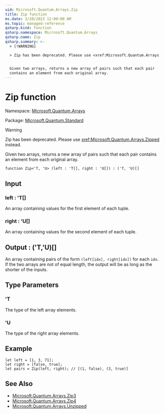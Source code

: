```yaml
---
uid: Microsoft.Quantum.Arrays.Zip
title: Zip function
ms.date: 3/20/2023 12:00:00 AM
ms.topic: managed-reference
qsharp.kind: function
qsharp.namespace: Microsoft.Quantum.Arrays
qsharp.name: Zip
qsharp.summary: >-
  > [!WARNING]

  > Zip has been deprecated. Please use <xref:Microsoft.Quantum.Arrays.Zipped> instead.


  Given two arrays, returns a new array of pairs such that each pair
  contains an element from each original array.
---
```


# Zip function

Namespace: [Microsoft.Quantum.Arrays](xref:Microsoft.Quantum.Arrays)

Package: [Microsoft.Quantum.Standard](https://nuget.org/packages/Microsoft.Quantum.Standard)


> [!WARNING]
> Zip has been deprecated. Please use <xref:Microsoft.Quantum.Arrays.Zipped> instead.

Given two arrays, returns a new array of pairs such that each paircontains an element from each original array.

```qsharp
function Zip<'T, 'U> (left : 'T[], right : 'U[]) : ('T, 'U)[]
```


## Input

### left : 'T[]

An array containing values for the first element of each tuple.


### right : 'U[]

An array containing values for the second element of each tuple.



## Output : ('T,'U)[]

An array containing pairs of the form `(left[idx], right[idx])` foreach `idx`. If the two arrays are not of equal length, the output willbe as long as the shorter of the inputs.

## Type Parameters

### 'T

The type of the left array elements.
### 'U

The type of the right array elements.

## Example

```qsharplet left = [1, 3, 71];let right = [false, true];let pairs = Zip(left, right); // [(1, false), (3, true)]```

## See Also

- [Microsoft.Quantum.Arrays.Zip3](xref:Microsoft.Quantum.Arrays.Zip3)
- [Microsoft.Quantum.Arrays.Zip4](xref:Microsoft.Quantum.Arrays.Zip4)
- [Microsoft.Quantum.Arrays.Unzipped](xref:Microsoft.Quantum.Arrays.Unzipped)
